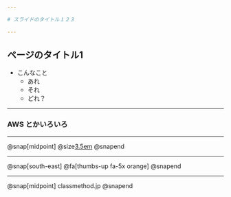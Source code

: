 ```yaml
---

# スライドのタイトル１２３

---
```


## ページのタイトル1

* こんなこと
    * あれ
    * それ
    * どれ？

---

### AWS とかいろいろ

---

@snap[midpoint]
@size[3.5em](OK?)
@snapend

---

@snap[south-east]
@fa[thumbs-up fa-5x orange]
@snapend

---

@snap[midpoint]
classmethod.jp
@snapend
